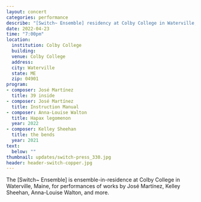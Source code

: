 ```yaml
---
layout: concert
categories: performance
describe: "[Switch~ Ensemble] residency at Colby College in Waterville, Maine, performing music by José Martínez, Kelley Sheehan, Anna-Louise Walton, and more."
date: 2022-04-23
time: "7:00pm"
location:
  institution: Colby College
  building:
  venue: Colby College
  address:
  city: Waterville
  state: ME
  zip: 04901
program:
- composer: José Martínez
  title: 39 inside
- composer: José Martínez
  title: Instruction Manual
- composer: Anna-Louise Walton
  title: Hapax legomenon
  year: 2022
- composer: Kelley Sheehan
  title: the bends
  year: 2021
text:
  below: ""
thumbnail: updates/switch-press_330.jpg
header: header-switch-copper.jpg
---
```


The [Switch~ Ensemble] is ensemble-in-residence at Colby College in Waterville, Maine, for performances of works by José Martínez, Kelley Sheehan, Anna-Louise Walton, and more.
